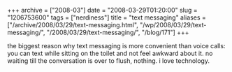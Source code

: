 +++
archive = ["2008-03"]
date = "2008-03-29T01:20:00"
slug = "1206753600"
tags = ["nerdiness"]
title = "text messaging"
aliases = ["/archive/2008/03/29/text-messaging.html", "/wp/2008/03/29/text-messaging/", "/2008/03/29/text-messaging/", "/blog/171"]
+++

the biggest reason why text messaging is more convenient than voice calls:
you can text while sitting on the toilet and not feel awkward about it. no
waiting till the conversation is over to flush, nothing. i love
technology.

